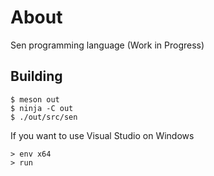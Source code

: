 # About

Sen programming language (Work in Progress)

## Building

```
$ meson out
$ ninja -C out
$ ./out/src/sen
```

If you want to use Visual Studio on Windows

```
> env x64
> run
```
